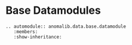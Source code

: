 # Base Datamodules

```{eval-rst}
.. automodule:: anomalib.data.base.datamodule
   :members:
   :show-inheritance:
```
